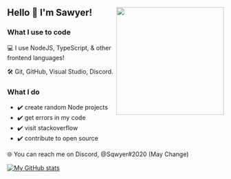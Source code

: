 ## Hello 👋 I'm Sawyer! <a><img align="right" width="250px" src="https://github.com/sqwyer/sqwyer/blob/master/octocat.png"></a> 

### What I use to code
:computer: I use NodeJS, TypeScript, & other frontend languages!

:hammer_and_wrench: Git, GitHub, Visual Studio, Discord.

### What I do
- :heavy_check_mark: create random Node projects
- :heavy_check_mark: get errors in my code
- :heavy_check_mark: visit stackoverflow
- :heavy_check_mark: contribute to open source

:globe_with_meridians: You can reach me on Discord, @Sqwyer#2020 (May Change)

[![My GitHub stats](https://github-readme-stats.vercel.app/api?username=sqwyer)](https://github-readme-stats.vercel.app/api?username=sqwyer)
